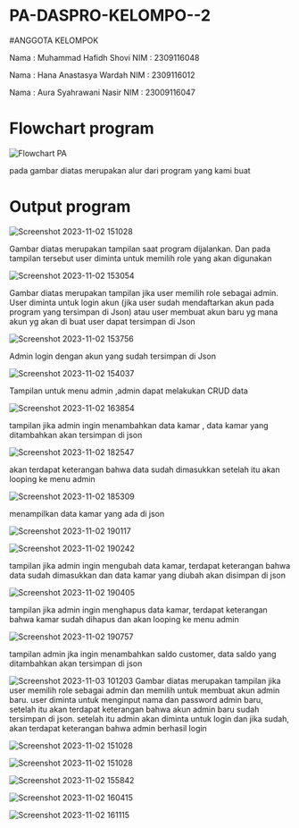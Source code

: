# PA-DASPRO-KELOMPO--2
#ANGGOTA KELOMPOK

Nama : Muhammad Hafidh Shovi
NIM : 2309116048

Nama : Hana Anastasya Wardah
NIM : 2309116012

Nama : Aura Syahrawani Nasir
NIM : 23009116047

# Flowchart program
![Flowchart PA](https://github.com/Praktikum-Akhir-Kelompok-2/PA-DASPRO-KELOMPO--2/assets/144807237/c6cbeef6-aca1-4c92-abb9-95c1d1927727)

pada gambar diatas merupakan alur dari program yang kami buat

# Output program 
![Screenshot 2023-11-02 151028](https://github.com/Praktikum-Akhir-Kelompok-2/PA-DASPRO-KELOMPO--2/assets/144807237/ac349125-9518-4f3b-bce7-83badd39b77c)

Gambar diatas merupakan tampilan saat program dijalankan. Dan pada tampilan tersebut user diminta untuk memilih role yang akan digunakan 

![Screenshot 2023-11-02 153054](https://github.com/Praktikum-Akhir-Kelompok-2/PA-DASPRO-KELOMPO--2/assets/144807237/f52067ef-7c1a-496b-ace1-653c3f695240)

Gambar diatas merupakan tampilan jika user memilih role sebagai admin. User diminta untuk login akun (jika user sudah mendaftarkan akun pada program yang tersimpan di Json) atau user membuat akun baru yg mana akun yg akan di buat user dapat tersimpan di Json

![Screenshot 2023-11-02 153756](https://github.com/Praktikum-Akhir-Kelompok-2/PA-DASPRO-KELOMPO--2/assets/144807237/4fb71647-b095-4b5d-a5e9-10572a44edb5)

Admin login dengan akun yang sudah tersimpan di Json 

![Screenshot 2023-11-02 154037](https://github.com/Praktikum-Akhir-Kelompok-2/PA-DASPRO-KELOMPO--2/assets/144807237/d9f84edc-7aed-4f09-856e-a02b73926808)

Tampilan untuk menu admin ,admin dapat melakukan CRUD data 

![Screenshot 2023-11-02 163854](https://github.com/Praktikum-Akhir-Kelompok-2/PA-DASPRO-KELOMPO--2/assets/144807237/821161e1-81aa-4d48-ad8b-1e4be399eadb)

tampilan jika admin ingin menambahkan data kamar , data kamar yang ditambahkan akan tersimpan di json

![Screenshot 2023-11-02 182547](https://github.com/Praktikum-Akhir-Kelompok-2/PA-DASPRO-KELOMPO--2/assets/144807237/b340162c-7087-4338-bd07-8b6a2f63137e)

akan terdapat keterangan bahwa data sudah dimasukkan setelah itu akan looping ke menu admin

![Screenshot 2023-11-02 185309](https://github.com/Praktikum-Akhir-Kelompok-2/PA-DASPRO-KELOMPO--2/assets/144807237/636395df-738a-4a82-b4fe-8fce431cbbae)

menampilkan data kamar yang ada di json 

![Screenshot 2023-11-02 190117](https://github.com/Praktikum-Akhir-Kelompok-2/PA-DASPRO-KELOMPO--2/assets/144807237/751a57b4-2ebe-4349-9f00-0e03595d9b88)

![Screenshot 2023-11-02 190242](https://github.com/Praktikum-Akhir-Kelompok-2/PA-DASPRO-KELOMPO--2/assets/144807237/3bc40b83-4c19-4fb8-b6ef-24adc87c9ca7)

tampilan jika admin ingin mengubah data kamar, terdapat keterangan bahwa data sudah dimasukkan dan data kamar yang diubah akan disimpan di json

![Screenshot 2023-11-02 190405](https://github.com/Praktikum-Akhir-Kelompok-2/PA-DASPRO-KELOMPO--2/assets/144807237/e02e12dd-a1af-458b-a365-6066b7e49e60)

tampilan jika admin ingin menghapus data kamar, terdapat keterangan bahwa kamar sudah dihapus dan akan looping ke menu admin

![Screenshot 2023-11-02 190757](https://github.com/Praktikum-Akhir-Kelompok-2/PA-DASPRO-KELOMPO--2/assets/144807237/52f4e79f-de23-4402-ac01-9cf446d597e1)

tampilan admin jka ingin menambahkan saldo customer, data saldo yang ditambahkan akan tersimpan di json

![Screenshot 2023-11-03 101203](https://github.com/Praktikum-Akhir-Kelompok-2/PA-DASPRO-KELOMPO--2/assets/144807237/1da6a81e-583a-4c66-95ff-a26b862634c3)
Gambar diatas merupakan tampilan jika user memilih role sebagai admin dan memilih untuk membuat akun admin baru. user diminta untuk menginput nama dan password admin baru, setelah itu akan terdapat keterangan bahwa akun admin baru sudah tersimpan di json. setelah itu admin akan diminta untuk login dan jika sudah, akan terdapat keterangan bahwa admin berhasil login

![Screenshot 2023-11-02 151028](https://github.com/Praktikum-Akhir-Kelompok-2/PA-DASPRO-KELOMPO--2/assets/144807237/1c69224b-9e83-4b4b-b12b-e7e715642f93)

![Screenshot 2023-11-02 151028](https://github.com/Praktikum-Akhir-Kelompok-2/PA-DASPRO-KELOMPO--2/assets/144807237/2f3debc7-9b08-4319-a434-b24a9537e229)

![Screenshot 2023-11-02 155842](https://github.com/Praktikum-Akhir-Kelompok-2/PA-DASPRO-KELOMPO--2/assets/144807237/c39abde9-0183-452f-afbf-f65cf290b625)

![Screenshot 2023-11-02 160415](https://github.com/Praktikum-Akhir-Kelompok-2/PA-DASPRO-KELOMPO--2/assets/144807237/4197ebae-ef07-43a3-bf3c-f3105c4735f6)

![Screenshot 2023-11-02 161115](https://github.com/Praktikum-Akhir-Kelompok-2/PA-DASPRO-KELOMPO--2/assets/144807237/5c5baf87-453d-4e24-86c5-b535804befbd)

